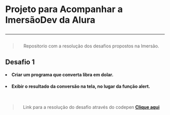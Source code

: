 <h1> Projeto para Acompanhar a ImersãoDev da Alura <hr> </h1>
<blockquote align=center>  Repositorio com a resolução dos desafios propostos na Imersão. </blockquote> </center>
<h2> Desafio 1 <br>
<h4><li> Criar um programa que converta libra em dolar.</li></blockquote></h4>
<h4><li> Exibir o resultado da conversão na tela, no lugar da função alert.</li></blockquote></h4>
<br>
<blockquote align=center>Link para a resolução do desafio através do codepen               
<a href='https://codepen.io/zThanael/pen/WNRNvzL'> <b>Clique aqui</b> </a> <blockquote>